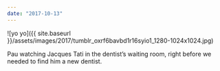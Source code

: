 ```yaml
---
date: "2017-10-13"
---
```


![yo yo]({{ site.baseurl }}/assets/images/2017/tumblr_oxrf6bavbd1r16syio1_1280-1024x1024.jpg)

Pau watching Jacques Tati in the dentist’s waiting room, right before we needed to find him a new dentist.
